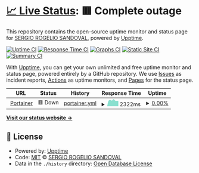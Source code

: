 # [📈 Live Status](https://demo.upptime.js.org): <!--live status--> **🟥 Complete outage**

This repository contains the open-source uptime monitor and status page for [SERGIO ROGELIO SANDOVAL](cid.mx), powered by [Upptime](https://github.com/upptime/upptime).

[![Uptime CI](https://github.com/yocheco/status/workflows/Uptime%20CI/badge.svg)](https://github.com/yocheco/status/actions?query=workflow%3A%22Uptime+CI%22)
[![Response Time CI](https://github.com/yocheco/status/workflows/Response%20Time%20CI/badge.svg)](https://github.com/yocheco/status/actions?query=workflow%3A%22Response+Time+CI%22)
[![Graphs CI](https://github.com/yocheco/status/workflows/Graphs%20CI/badge.svg)](https://github.com/yocheco/status/actions?query=workflow%3A%22Graphs+CI%22)
[![Static Site CI](https://github.com/yocheco/status/workflows/Static%20Site%20CI/badge.svg)](https://github.com/yocheco/status/actions?query=workflow%3A%22Static+Site+CI%22)
[![Summary CI](https://github.com/yocheco/status/workflows/Summary%20CI/badge.svg)](https://github.com/yocheco/status/actions?query=workflow%3A%22Summary+CI%22)

With [Upptime](https://upptime.js.org), you can get your own unlimited and free uptime monitor and status page, powered entirely by a GitHub repository. We use [Issues](https://github.com/yocheco/status/issues) as incident reports, [Actions](https://github.com/yocheco/status/actions) as uptime monitors, and [Pages](https://demo.upptime.js.org) for the status page.

<!--start: status pages-->
<!-- This summary is generated by Upptime (https://github.com/upptime/upptime) -->
<!-- Do not edit this manually, your changes will be overwritten -->
<!-- prettier-ignore -->
| URL | Status | History | Response Time | Uptime |
| --- | ------ | ------- | ------------- | ------ |
| <img alt="" src="https://icons.duckduckgo.com/ip3/f496a0a03bd65746.p18.rt3.io.ico" height="13"> [Portainer](https://f496a0a03bd65746.p18.rt3.io/) | 🟥 Down | [portainer.yml](https://github.com/yocheco/status/commits/HEAD/history/portainer.yml) | <details><summary><img alt="Response time graph" src="./graphs/portainer/response-time-week.png" height="20"> 2322ms</summary><br><a href="https://yocheco.github.io/status/history/portainer"><img alt="Response time 2234" src="https://img.shields.io/endpoint?url=https%3A%2F%2Fraw.githubusercontent.com%2Fyocheco%2Fstatus%2FHEAD%2Fapi%2Fportainer%2Fresponse-time.json"></a><br><a href="https://yocheco.github.io/status/history/portainer"><img alt="24-hour response time 2201" src="https://img.shields.io/endpoint?url=https%3A%2F%2Fraw.githubusercontent.com%2Fyocheco%2Fstatus%2FHEAD%2Fapi%2Fportainer%2Fresponse-time-day.json"></a><br><a href="https://yocheco.github.io/status/history/portainer"><img alt="7-day response time 2322" src="https://img.shields.io/endpoint?url=https%3A%2F%2Fraw.githubusercontent.com%2Fyocheco%2Fstatus%2FHEAD%2Fapi%2Fportainer%2Fresponse-time-week.json"></a><br><a href="https://yocheco.github.io/status/history/portainer"><img alt="30-day response time 2255" src="https://img.shields.io/endpoint?url=https%3A%2F%2Fraw.githubusercontent.com%2Fyocheco%2Fstatus%2FHEAD%2Fapi%2Fportainer%2Fresponse-time-month.json"></a><br><a href="https://yocheco.github.io/status/history/portainer"><img alt="1-year response time 2242" src="https://img.shields.io/endpoint?url=https%3A%2F%2Fraw.githubusercontent.com%2Fyocheco%2Fstatus%2FHEAD%2Fapi%2Fportainer%2Fresponse-time-year.json"></a></details> | <details><summary><a href="https://yocheco.github.io/status/history/portainer">0.00%</a></summary><a href="https://yocheco.github.io/status/history/portainer"><img alt="All-time uptime 0.01%" src="https://img.shields.io/endpoint?url=https%3A%2F%2Fraw.githubusercontent.com%2Fyocheco%2Fstatus%2FHEAD%2Fapi%2Fportainer%2Fuptime.json"></a><br><a href="https://yocheco.github.io/status/history/portainer"><img alt="24-hour uptime 0.00%" src="https://img.shields.io/endpoint?url=https%3A%2F%2Fraw.githubusercontent.com%2Fyocheco%2Fstatus%2FHEAD%2Fapi%2Fportainer%2Fuptime-day.json"></a><br><a href="https://yocheco.github.io/status/history/portainer"><img alt="7-day uptime 0.00%" src="https://img.shields.io/endpoint?url=https%3A%2F%2Fraw.githubusercontent.com%2Fyocheco%2Fstatus%2FHEAD%2Fapi%2Fportainer%2Fuptime-week.json"></a><br><a href="https://yocheco.github.io/status/history/portainer"><img alt="30-day uptime 0.00%" src="https://img.shields.io/endpoint?url=https%3A%2F%2Fraw.githubusercontent.com%2Fyocheco%2Fstatus%2FHEAD%2Fapi%2Fportainer%2Fuptime-month.json"></a><br><a href="https://yocheco.github.io/status/history/portainer"><img alt="1-year uptime 0.00%" src="https://img.shields.io/endpoint?url=https%3A%2F%2Fraw.githubusercontent.com%2Fyocheco%2Fstatus%2FHEAD%2Fapi%2Fportainer%2Fuptime-year.json"></a></details>

<!--end: status pages-->

[**Visit our status website →**](https://demo.upptime.js.org)

## 📄 License

- Powered by: [Upptime](https://github.com/upptime/upptime)
- Code: [MIT](./LICENSE) © [SERGIO ROGELIO SANDOVAL](cid.mx)
- Data in the `./history` directory: [Open Database License](https://opendatacommons.org/licenses/odbl/1-0/)
